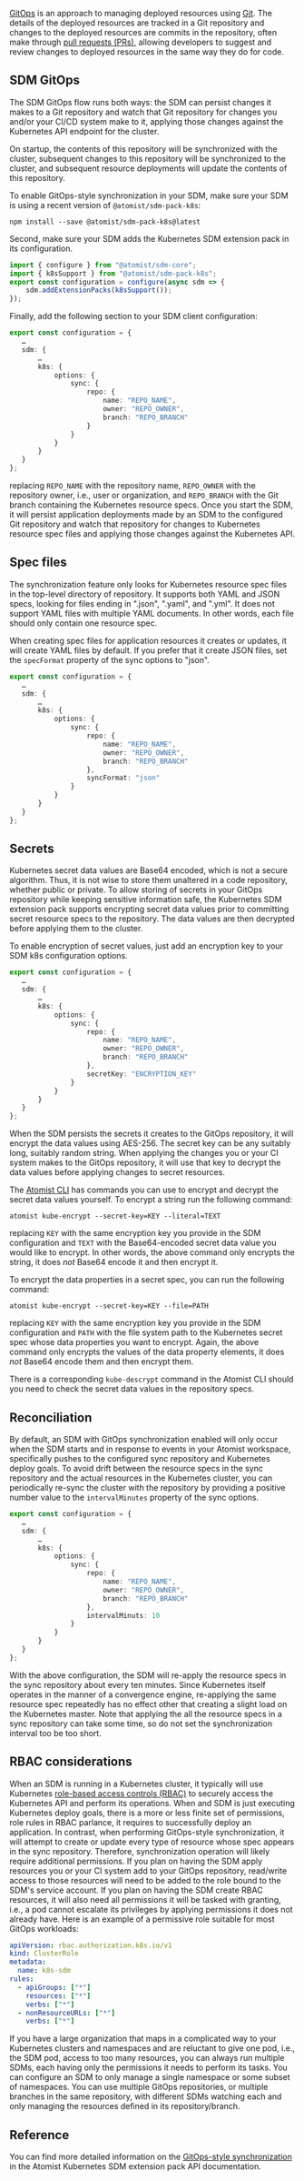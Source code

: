 [GitOps][gitops] is an approach to managing deployed resources using
[Git][git].  The details of the deployed resources are tracked in a
Git repository and changes to the deployed resources are commits in
the repository, often make through [pull requests (PRs)][pr], allowing
developers to suggest and review changes to deployed resources in the
same way they do for code.

[gitops]: https://www.weave.works/technologies/gitops/ (GitOps)
[git]: https://git-scm.com/ (Git)
[pr]: https://help.github.com/en/articles/about-pull-requests (Pull Requests)

## SDM GitOps

The SDM GitOps flow runs both ways: the SDM can persist changes it
makes to a Git repository and watch that Git repository for changes
you and/or your CI/CD system make to it, applying those changes
against the Kubernetes API endpoint for the cluster.

On startup, the contents of this repository will be synchronized with
the cluster, subsequent changes to this repository will be
synchronized to the cluster, and subsequent resource deployments will
update the contents of this repository.

To enable GitOps-style synchronization in your SDM, make sure your SDM
is using a recent version of `@atomist/sdm-pack-k8s`:

```
npm install --save @atomist/sdm-pack-k8s@latest
```

Second, make sure your SDM adds the Kubernetes SDM extension pack in
its configuration.

```typescript
import { configure } from "@atomist/sdm-core";
import { k8sSupport } from "@atomist/sdm-pack-k8s";
export const configuration = configure(async sdm => {
    sdm.addExtensionPacks(k8sSupport());
});
```

Finally, add the following section to your SDM client configuration:

```typescript
export const configuration = {
   …
   sdm: {
       …
       k8s: {
           options: {
               sync: {
                   repo: {
                       name: "REPO_NAME",
                       owner: "REPO_OWNER",
                       branch: "REPO_BRANCH"
                   }
               }
           }
       }
   }
};
```

replacing `REPO_NAME` with the repository name, `REPO_OWNER` with the
repository owner, i.e., user or organization, and `REPO_BRANCH` with
the Git branch containing the Kubernetes resource specs.  Once you
start the SDM, it will persist application deployments made by an SDM
to the configured Git repository and watch that repository for changes
to Kubernetes resource spec files and applying those changes against
the Kubernetes API.

## Spec files

The synchronization feature only looks for Kubernetes resource spec
files in the top-level directory of repository.  It supports both YAML
and JSON specs, looking for files ending in ".json", ".yaml", and
".yml".  It does not support YAML files with multiple YAML documents.
In other words, each file should only contain one resource spec.

When creating spec files for application resources it creates or
updates, it will create YAML files by default.  If you prefer that it
create JSON files, set the `specFormat` property of the sync options
to "json".

```typescript
export const configuration = {
   …
   sdm: {
       …
       k8s: {
           options: {
               sync: {
                   repo: {
                       name: "REPO_NAME",
                       owner: "REPO_OWNER",
                       branch: "REPO_BRANCH"
                   },
                   syncFormat: "json"
               }
           }
       }
   }
};
```

## Secrets

Kubernetes secret data values are Base64 encoded, which is not a
secure algorithm.  Thus, it is not wise to store them unaltered in a
code repository, whether public or private.  To allow storing of
secrets in your GitOps repository while keeping sensitive information
safe, the Kubernetes SDM extension pack supports encrypting secret
data values prior to committing secret resource specs to the
repository.  The data values are then decrypted before applying them
to the cluster.

To enable encryption of secret values, just add an encryption key to
your SDM k8s configuration options.

```typescript
export const configuration = {
   …
   sdm: {
       …
       k8s: {
           options: {
               sync: {
                   repo: {
                       name: "REPO_NAME",
                       owner: "REPO_OWNER",
                       branch: "REPO_BRANCH"
                   },
                   secretKey: "ENCRYPTION_KEY"
               }
           }
       }
   }
};
```

When the SDM persists the secrets it creates to the GitOps repository,
it will encrypt the data values using AES-256.  The secret key can be
any suitably long, suitably random string. When applying the changes
you or your CI system makes to the GitOps repository, it will use that
key to decrypt the data values before applying changes to secret
resources.

The [Atomist CLI][cli] has commands you can use to encrypt and decrypt
the secret data values yourself.  To encrypt a string run the
following command:

```
atomist kube-encrypt --secret-key=KEY --literal=TEXT
```

replacing `KEY` with the same encryption key you provide in the SDM
configuration and `TEXT` with the Base64-encoded secret data value
you would like to encrypt.  In other words, the above command only
encrypts the string, it does _not_ Base64 encode it and then encrypt
it.

To encrypt the data properties in a secret spec, you can run the
following command:

```
atomist kube-encrypt --secret-key=KEY --file=PATH
```

replacing `KEY` with the same encryption key you provide in the SDM
configuration and `PATH` with the file system path to the Kubernetes
secret spec whose data properties you want to encrypt.  Again, the
above command only encrypts the values of the data property elements,
it does _not_ Base64 encode them and then encrypt them.

There is a corresponding `kube-descrypt` command in the Atomist CLI
should you need to check the secret data values in the repository
specs.

[cli]: ../../quick-start.md (Developer Quick Start)

## Reconciliation

By default, an SDM with GitOps synchronization enabled will only occur
when the SDM starts and in response to events in your Atomist
workspace, specifically pushes to the configured sync repository and
Kubernetes deploy goals.  To avoid drift between the resource specs in
the sync repository and the actual resources in the Kubernetes
cluster, you can periodically re-sync the cluster with the repository
by providing a positive number value to the `intervalMinutes` property
of the sync options.

```typescript
export const configuration = {
   …
   sdm: {
       …
       k8s: {
           options: {
               sync: {
                   repo: {
                       name: "REPO_NAME",
                       owner: "REPO_OWNER",
                       branch: "REPO_BRANCH"
                   },
                   intervalMinuts: 10
               }
           }
       }
   }
};
```

With the above configuration, the SDM will re-apply the resource specs
in the sync repository about every ten minutes.  Since Kubernetes
itself operates in the manner of a convergence engine, re-applying the
same resource spec repeatedly has no effect other that creating a
slight load on the Kubernetes master.  Note that applying the all the
resource specs in a sync repository can take some time, so do not set
the synchronization interval too be too short.

## RBAC considerations

When an SDM is running in a Kubernetes cluster, it typically will use
Kubernetes [role-based access controls (RBAC)][rbac] to securely
access the Kubernetes API and perform its operations.  When and SDM is
just executing Kubernetes deploy goals, there is a more or less finite
set of permissions, role rules in RBAC parlance, it requires to
successfully deploy an application.  In contrast, when performing
GitOps-style synchronization, it will attempt to create or update
every type of resource whose spec appears in the sync repository.
Therefore, synchronization operation will likely require additional
permissions.  If you plan on having the SDM apply resources you or
your CI system add to your GitOps repository, read/write access to
those resources will need to be added to the role bound to the SDM's
service account.  If you plan on having the SDM create RBAC resources,
it will also need all permissions it will be tasked with granting,
i.e., a pod cannot escalate its privileges by applying permissions it
does not already have.  Here is an example of a permissive role
suitable for most GitOps workloads:

```yaml
apiVersion: rbac.authorization.k8s.io/v1
kind: ClusterRole
metadata:
  name: k8s-sdm
rules:
  - apiGroups: ["*"]
    resources: ["*"]
    verbs: ["*"]
  - nonResourceURLs: ["*"]
    verbs: ["*"]
```

If you have a large organization that maps in a complicated way to
your Kubernetes clusters and namespaces and are reluctant to give one
pod, i.e., the SDM pod, access to too many resources, you can always
run multiple SDMs, each having only the permissions it needs to
perform its tasks.  You can configure an SDM to only manage a single
namespace or some subset of namespaces.  You can use multiple GitOps
repositories, or multiple branches in the same repository, with
different SDMs watching each and only managing the resources defined
in its repository/branch.

[rbac]: https://kubernetes.io/docs/reference/access-authn-authz/rbac/ (Kubernetes Role-Based Access Control)

## Reference

You can find more detailed information on the [GitOps-style
synchronization][sync-api] in the Atomist Kubernetes SDM extension
pack API documentation.

[sync-api]: https://atomist.github.io/sdm-pack-k8s/interfaces/_lib_config_.kubernetessyncoptions.html (Atomist GitOps Synchronization Options API Documentation)
